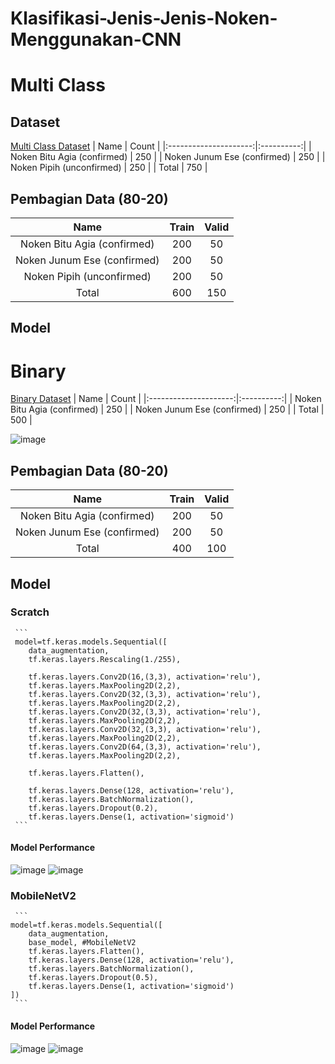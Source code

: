 # Klasifikasi-Jenis-Jenis-Noken-Menggunakan-CNN


# Multi Class
## Dataset
[Multi Class Dataset](https://drive.google.com/drive/folders/1i1nanwvlf9E023Rx974PMSqwMzNTUHF8?usp=drive_link)
|          Name         | Count |
|:---------------------:|:----------:|
|  Noken Bitu Agia (confirmed)  |  250  |
|  Noken Junum Ese (confirmed)  |  250  |
|   Noken Pipih (unconfirmed)    |  250  |
|   Total    |  750  |

## Pembagian Data (80-20)

|          Name         | Train | Valid |
|:---------------------:|:----------:|:----------:|
|  Noken Bitu Agia (confirmed)  |  200  |  50  |
|  Noken Junum Ese (confirmed)  |  200  |  50  |
|   Noken Pipih (unconfirmed)    |  200  |  50  |
|   Total    |  600  |  150  |

## Model

# Binary
[Binary Dataset](https://drive.google.com/drive/folders/19FPHauhooLXQnMlZcdCVmxkgDTHBe6M1?usp=sharing)
|          Name         | Count |
|:---------------------:|:----------:|
|  Noken Bitu Agia (confirmed)  |  250  |
|  Noken Junum Ese (confirmed)  |  250  |
|   Total    |  500  |

![image](https://github.com/user-attachments/assets/730b36c0-59e2-4347-83f7-7ceefc285442)

## Pembagian Data (80-20)

|          Name         | Train | Valid |
|:---------------------:|:----------:|:----------:|
|  Noken Bitu Agia (confirmed)  |  200  |  50  |
|  Noken Junum Ese (confirmed)  |  200  |  50  |
|   Total    |  400  |  100  |

## Model
### Scratch
     ```
     model=tf.keras.models.Sequential([
        data_augmentation,
        tf.keras.layers.Rescaling(1./255),

        tf.keras.layers.Conv2D(16,(3,3), activation='relu'),
        tf.keras.layers.MaxPooling2D(2,2),
        tf.keras.layers.Conv2D(32,(3,3), activation='relu'),
        tf.keras.layers.MaxPooling2D(2,2),
        tf.keras.layers.Conv2D(32,(3,3), activation='relu'),
        tf.keras.layers.MaxPooling2D(2,2),
        tf.keras.layers.Conv2D(32,(3,3), activation='relu'),
        tf.keras.layers.MaxPooling2D(2,2),
        tf.keras.layers.Conv2D(64,(3,3), activation='relu'),
        tf.keras.layers.MaxPooling2D(2,2),

        tf.keras.layers.Flatten(),

        tf.keras.layers.Dense(128, activation='relu'),
        tf.keras.layers.BatchNormalization(),
        tf.keras.layers.Dropout(0.2),
        tf.keras.layers.Dense(1, activation='sigmoid')
     ```

#### Model Performance
![image](https://github.com/user-attachments/assets/848fbb71-6402-4cec-b0c5-93f178f91b2f)
![image](https://github.com/user-attachments/assets/83d69559-6474-40a5-a869-f5372fd0a4bd)


### MobileNetV2
     ```
    model=tf.keras.models.Sequential([
        data_augmentation,
        base_model, #MobileNetV2
        tf.keras.layers.Flatten(),
        tf.keras.layers.Dense(128, activation='relu'),
        tf.keras.layers.BatchNormalization(),
        tf.keras.layers.Dropout(0.5),
        tf.keras.layers.Dense(1, activation='sigmoid')
    ])
     ```

#### Model Performance
![image](https://github.com/user-attachments/assets/39cdcef3-4dd1-474f-a51f-5914c032989d)
![image](https://github.com/user-attachments/assets/c911fb1f-dba8-4491-8593-8d2d1958e3d8)


